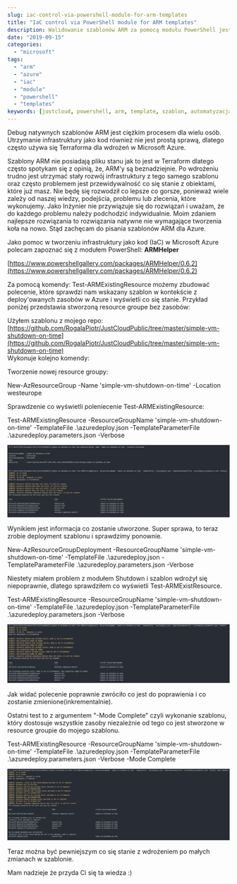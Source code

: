 ```yaml
---
slug: iac-control-via-powershell-module-for-arm-templates
title: "IaC control via PowerShell module for ARM templates"
description: Walidowanie szablonów ARM za pomocą modułu PowerShell jest możliwe dzięki nowemu modułowi. Użycie tego modułu pomoże Ci sprawdzić czy szablon jest poprawny i jakie zmiany wprowadzi na wdrażanym środowisku Azure.
date: "2019-09-15"
categories: 
  - "microsoft"
tags: 
  - "arm"
  - "azure"
  - "iac"
  - "module"
  - "powershell"
  - "templates"
keywords: [justcloud, powershell, arm, template, szablon, automatyzacja, automation, azure, microsoft azure, iac, module]
---
```


Debug natywnych szablonów ARM jest ciężkim procesem dla wielu osób. Utrzymanie infrastruktury jako kod również nie jest prostą sprawą, dlatego często używa się Terraforma dla wdrożeń w Microsoft Azure.

Szablony ARM nie posiadają pliku stanu jak to jest w Terraform dlatego często spotykam się z opinią, że, ARM'y są beznadziejnie. Po wdrożeniu trudno jest utrzymać stały rozwój infrastruktury z tego samego szablonu oraz często problemem jest przewidywalność co się stanie z obiektami, które już masz. Nie będę się rozwodził co lepsze co gorsze, ponieważ wiele zależy od naszej wiedzy, podejścia, problemu lub zlecenia, które wykonujemy. Jako Inżynier nie przywiązuje się do rozwiązań i uważam, że do każdego problemu należy podchodzić indywidualnie. Moim zdaniem najlepsze rozwiązania to rozwiązania natywne nie wymagające tworzenia koła na nowo. Stąd zachęcam do pisania szablonów ARM dla Azure.

Jako pomoc w tworzeniu infrastruktury jako kod (IaC) w Microsoft Azure polecam zapoznać się z modułem PowerShell: **ARMHelper**

[https://www.powershellgallery.com/packages/ARMHelper/0.6.2](https://www.powershellgallery.com/packages/ARMHelper/0.6.2)

Za pomocą komendy: Test-ARMExistingResource możemy zbudować polecenie, które sprawdzi nam wskazany szablon w kontekście z deploy'owanych zasobów w Azure i wyświetli co się stanie. Przykład poniżej przedstawia stworzoną resource groupe bez zasobów:

Użyłem szablonu z mojego repo: [https://github.com/RogalaPiotr/JustCloudPublic/tree/master/simple-vm-shutdown-on-time](https://github.com/RogalaPiotr/JustCloudPublic/tree/master/simple-vm-shutdown-on-time)  
Wykonuje kolejno komendy:

Tworzenie nowej resource groupy:

New-AzResourceGroup -Name 'simple-vm-shutdown-on-time' -Location westeurope

Sprawdzenie co wyświetli poleniecenie Test-ARMExistingResource:

Test-ARMExistingResource -ResourceGroupName 'simple-vm-shutdown-on-time' -TemplateFile .\\azuredeploy.json -TemplateParameterFile .\\azuredeploy.parameters.json -Verbose

[![](images/2019-09-15_12h46_05.png)]()

Wynikiem jest informacja co zostanie utworzone. Super sprawa, to teraz zrobie deployment szablonu i sprawdzimy ponownie.

New-AzResourceGroupDeployment -ResourceGroupName 'simple-vm-shutdown-on-time' -TemplateFile .\\azuredeploy.json -TemplateParameterFile .\\azuredeploy.parameters.json -Verbose

Niestety miałem problem z modułem Shutdown i szablon wdrożył się niepoprawnie, dlatego sprawdziłem co wyświetli Test-ARMExistResource.

Test-ARMExistingResource -ResourceGroupName 'simple-vm-shutdown-on-time' -TemplateFile .\\azuredeploy.json -TemplateParameterFile .\\azuredeploy.parameters.json -Verbose

[![](images/2019-09-15_13h01_42.png)]()

Jak widać polecenie poprawnie zwróciło co jest do poprawienia i co zostanie zmienione(inkrementalnie).

Ostatni test to z argumentem "-Mode Complete" czyli wykonanie szablonu, który dostosuje wszystkie zasoby niezależnie od tego co jest stworzone w resource groupie do mojego szablonu.

Test-ARMExistingResource -ResourceGroupName 'simple-vm-shutdown-on-time' -TemplateFile .\\azuredeploy.json -TemplateParameterFile .\\azuredeploy.parameters.json -Verbose -Mode Complete

[![](images/2019-09-15_13h02_32.png)]()

Teraz można być pewniejszym co się stanie z wdrożeniem po małych zmianach w szablonie.

  
Mam nadzieje że przyda Ci się ta wiedza :)
